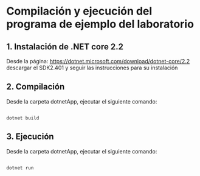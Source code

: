 # Compilación y ejecución del programa de ejemplo del laboratorio

## 1. Instalación de .NET core 2.2

Desde la página: https://dotnet.microsoft.com/download/dotnet-core/2.2 descargar el SDK2.401
y seguir las instrucciones para su instalación

## 2. Compilación

Desde la carpeta dotnetApp, ejecutar el siguiente comando:

```

dotnet build

```

## 3. Ejecución

Desde la carpeta dotnetApp, ejecutar el siguiente comando:

```

dotnet run

```
